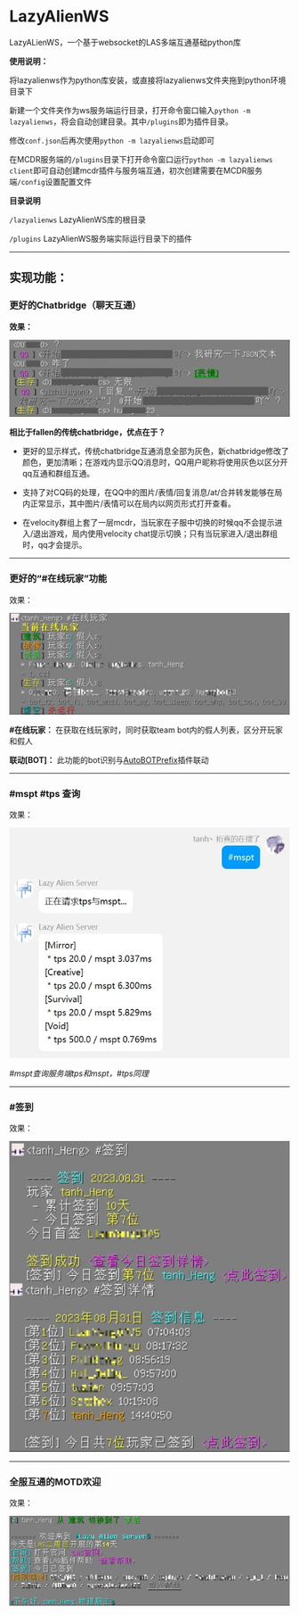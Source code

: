 # LazyAlienWS

LazyALienWS，一个基于websocket的LAS多端互通基础python库

**使用说明：**

将lazyalienws作为python库安装，或直接将lazyalienws文件夹拖到python环境目录下

新建一个文件夹作为ws服务端运行目录，打开命令窗口输入`python -m lazyalienws`，将会自动创建目录。其中`/plugins`即为插件目录。

修改`conf.json`后再次使用`python -m lazyalienws`启动即可

在MCDR服务端的`/plugins`目录下打开命令窗口运行`python -m lazyalienws client`即可自动创建mcdr插件与服务端互通，初次创建需要在MCDR服务端`/config`设置配置文件

**目录说明**

`/lazyalienws` LazyAlienWS库的根目录

`/plugins` LazyAlienWS服务端实际运行目录下的插件

---

## 实现功能：

### 更好的Chatbridge（聊天互通）

**效果：**

![example](lazyalienws-img/chatbridge.jpg)

**相比于fallen的传统chatbridge，优点在于？**

- 更好的显示样式，传统chatbridge互通消息全部为灰色，新chatbridge修改了颜色，更加清晰；在游戏内显示QQ消息时，QQ用户昵称将使用灰色以区分开qq互通和群组互通。

- 支持了对CQ码的处理，在QQ中的图片/表情/回复消息/at/合并转发能够在局内正常显示，其中图片/表情可以在局内以网页形式打开查看。

- 在velocity群组上套了一层mcdr，当玩家在子服中切换的时候qq不会提示进入/退出游戏，局内使用velocity chat提示切换；只有当玩家进入/退出群组时，qq才会提示。
---
### 更好的“#在线玩家”功能

效果：

![example](lazyalienws-img/online-players.jpg)

**#在线玩家：** 在获取在线玩家时，同时获取team bot内的假人列表，区分开玩家和假人

**联动[BOT]：** 此功能的bot识别与<a href="https://github.com/tanhHeng/AutoBOTPrefix">AutoBOTPrefix</a>插件联动

---

### #mspt #tps 查询

效果：

![example](lazyalienws-img/mspt.jpg)

*#mspt查询服务端tps和mspt，#tps同理*

---

### #签到

效果：

![example](lazyalienws-img/sign-in.jpg)

---

### 全服互通的MOTD欢迎

效果：

![example](lazyalienws-img/MOTD.jpg)

